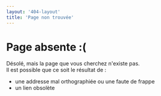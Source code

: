 ```yaml
---
layout: '404-layout'
title: 'Page non trouvée'
---
```


# Page absente :(
Désolé, mais la page que vous cherchez n'existe pas.   
Il est possible  que ce soit le résultat de :   
- une addresse mal orthographiée ou une faute de frappe
- un lien obsolète



